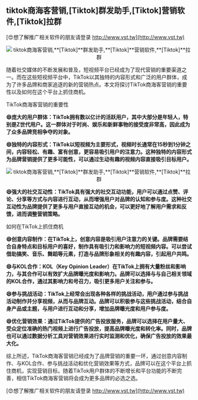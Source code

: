 ## **tiktok商海客营销,**[Tiktok]**群发助手,**[Tiktok]**营销软件,**[Tiktok]**拉群**

[😍想了解推广相关软件的朋友请登录 http://www.vst.tw](http://www.vst.tw)

 <center><img src="https://vst.tw/MP4/tuiguang/png/8.png" alt="tiktok商海客营销,**[Tiktok]**群发助手,**[Tiktok]**营销软件,**[Tiktok]**拉群"></center>

随着社交媒体的不断发展和普及，短视频平台已经成为了现代营销的重要渠道之一。而在这些短视频平台中，TikTok以其独特的内容形式和广泛的用户群体，成为了许多品牌和商家追逐的新的营销热点。本文将探讨TikTok商海客营销的重要性以及如何在这个平台上抓住商机。

TikTok商海客营销的重要性

**😄庞大的用户群体：TikTok拥有数以亿计的活跃用户，其中大部分是年轻人，特别是Z世代用户。这一群体对于时尚、娱乐和新鲜事物的接受度非常高，因此成为了众多品牌竞相争夺的对象。**

**😄独特的内容形式：TikTok以短视频为主要形式，视频时长通常在15秒到1分钟之间，内容轻松、有趣、富有创意，更容易吸引用户的注意力。这种独特的内容形式为品牌营销提供了更多可能性，可以通过生动有趣的视频内容直接吸引目标用户。**

 <center><img src="https://vst.tw/MP4/tuiguang/png/0.png" alt="tiktok商海客营销,**[Tiktok]**群发助手,**[Tiktok]**营销软件,**[Tiktok]**拉群"></center>

**😄强大的社交互动性：TikTok具有强大的社交互动功能，用户可以通过点赞、评论、分享等方式与内容进行互动，从而增强用户对品牌的认知和参与度。这种社交互动性为品牌提供了更多与用户直接互动的机会，可以更好地了解用户需求和反馈，进而调整营销策略。**

如何在TikTok上抓住商机

**😄创意内容制作：在TikTok上，创意内容是吸引用户注意力的关键。品牌需要结合自身特点和目标用户的喜好，制作具有吸引力和影响力的短视频内容。可以尝试借助搞笑、音乐、舞蹈等元素，打造与品牌形象相关的有趣内容，引起用户共鸣。**

**😄与KOL合作：KOL（Key Opinion Leader）在TikTok上拥有大量粉丝和影响力，与其合作可以有效扩大品牌曝光度和影响力。品牌可以选择与与自己相关领域的KOL合作，通过其影响力和号召力，吸引更多用户关注和参与。**

**😄参与挑战活动：TikTok上经常会出现各种各样的挑战活动，用户通过参与挑战活动制作并分享视频，从而与品牌互动。品牌可以积极参与这些挑战活动，结合自身产品或主题，与用户进行互动和分享，增加品牌曝光度和用户参与度。**

**😄优化营销效果：通过TikTok提供的广告投放服务，品牌可以选择在用户量大、受众定位准确的热门视频上进行广告投放，提高品牌曝光度和转化率。同时，品牌也可以通过数据分析工具对营销效果进行实时监测和优化，确保广告投放的效果最大化。**

综上所述，TikTok商海客营销已经成为了品牌营销的重要一环，通过创意内容制作、与KOL合作、参与挑战活动和优化营销效果等方式，品牌可以在这个平台上抓住商机，实现营销目标。随着TikTok用户群体的不断增长和平台功能的不断完善，相信TikTok商海客营销将会成为更多品牌的必选之选。

[😍想了解推广相关软件的朋友请登录 http://www.vst.tw](http://www.vst.tw)



